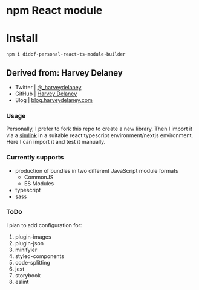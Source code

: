 # npm React module

# Install

`npm i didof-personal-react-ts-module-builder`

## Derived from: Harvey Delaney
* Twitter   | [@_harveydelaney](https://twitter.com/_harveydelaney)
* GitHub    | [Harvey Delaney](https://github.com/HarveyD)
* Blog      | [blog.harveydelaney.com](https://blog.harveydelaney.com/creating-your-own-react-component-library/)

### Usage

Personally, I prefer to fork this repo to create a new library.
Then I import it via a [simlink](https://docs.npmjs.com/cli/v6/commands/npm-link) in a suitable react typescript environment/nextjs environment. Here I can import it and test it manually.

### Currently supports
* production of bundles in two different JavaScript module formats
    * CommonJS
    * ES Modules
* typescript
* sass

### ToDo
I plan to add configuration for:
1. plugin-images
1. plugin-json
1. minifyier
1. styled-components
1. code-splitting
1. jest
1. storybook
1. eslint



